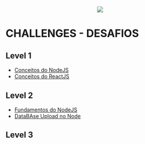 <h1 align="center">
   <img  src="https://storage.googleapis.com/golden-wind/bootcamp-gostack/header-desafios.png" />
 </h1></n>

# CHALLENGES - DESAFIOS

## Level 1
* [Conceitos do NodeJS](https://github.com/gibifyOfficial/Back-end-NodeJS)
* [Conceitos do ReactJS](https://github.com/gibifyOfficial/Front-end-ReactJS)

## Level 2
* [Fundamentos do NodeJS](https://github.com/gibify/challenge-05-gostack)
* [DataBAse Upload no Node]()

## Level 3
